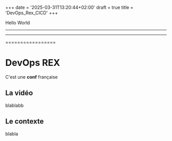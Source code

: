 +++
date = '2025-03-31T13:20:44+02:00'
draft = true
title = 'DevOps_Rex_CICD'
+++

Hello World 

---

****************


=================


# DevOps REX

C'est une **conf** française

## La vidéo

blablabb 

## Le contexte

blabla 













